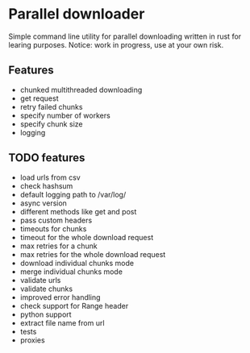 # Parallel downloader
Simple command line utility for parallel downloading written in rust for learing purposes.
Notice: work in progress, use at your own risk.

## Features
* chunked multithreaded downloading 
* get request
* retry failed chunks
* specify number of workers
* specify chunk size
* logging

## TODO features
* load urls from csv
* check hashsum
* default logging path to /var/log/
* async version
* different methods like get and post
* pass custom headers
* timeouts for chunks
* timeout for the whole download request
* max retries for a chunk
* max retries for the whole download request
* download individual chunks mode
* merge individual chunks mode
* validate urls
* validate chunks
* improved error handling
* check support for Range header
* python support
* extract file name from url
* tests
* proxies